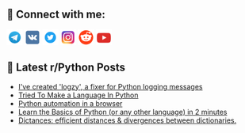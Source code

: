 ## 🔎 Connect with me:
[<img src="https://github.com/bullbesh/bullbesh/blob/main/images/Telegram.png" width="32" height="32" />](https://t.me/bullbesh)
[<img src="https://github.com/bullbesh/bullbesh/blob/main/images/VK.png" width="32" height="32" />](https://vk.com/bullbesh)
[<img src="https://github.com/bullbesh/bullbesh/blob/main/images/Twitter.png" width="32" height="32" />](https://twitter.com/bullbesh1)
[<img src="https://github.com/bullbesh/bullbesh/blob/main/images/Instagram.png" width="32" height="32" />](https://www.instagram.com/bullbesh)
[<img src="https://github.com/bullbesh/bullbesh/blob/main/images/Reddit.png" width="32" height="32" />](https://www.reddit.com/user/bullbesh)
[<img src="https://github.com/bullbesh/bullbesh/blob/main/images/YouTube.png" width="32" height="32" />](https://www.youtube.com/channel/UCtfjRs6uzgq5mfm8S06WTcg)

## 📕 Latest r/Python Posts
<!-- BLOG-POST-LIST:START -->
- [I&#39;ve created &#39;logzy&#39;, a fixer for Python logging messages](https://www.reddit.com/r/Python/comments/yaxpj8/ive_created_logzy_a_fixer_for_python_logging/)
- [Tried To Make a Language In Python](https://www.reddit.com/r/Python/comments/yaxk78/tried_to_make_a_language_in_python/)
- [Python automation in a browser](https://www.reddit.com/r/Python/comments/yawutv/python_automation_in_a_browser/)
- [Learn the Basics of Python &lpar;or any other language&rpar; in 2 minutes](https://www.reddit.com/r/Python/comments/yawcnl/learn_the_basics_of_python_or_any_other_language/)
- [Dictances: efficient distances &amp; divergences between dictionaries.](https://www.reddit.com/r/Python/comments/yaw0ll/dictances_efficient_distances_divergences_between/)
<!-- BLOG-POST-LIST:END -->
